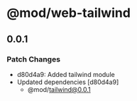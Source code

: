 # @mod/web-tailwind

## 0.0.1

### Patch Changes

- d80d4a9: Added tailwind module
- Updated dependencies [d80d4a9]
  - @mod/tailwind@0.0.1
